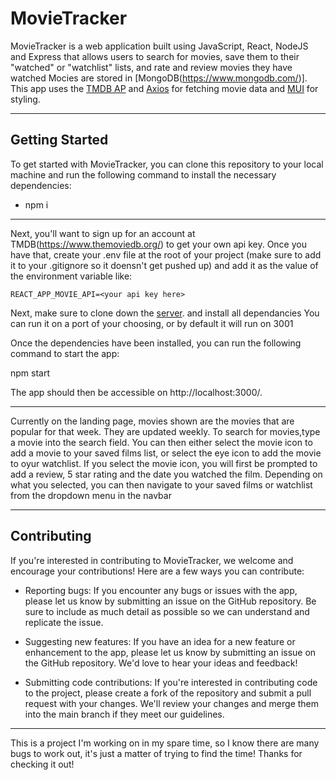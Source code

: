 # MovieTracker

MovieTracker is a web application built using JavaScript, React, NodeJS and Express that allows users to search for movies, save them to their "watched" or "watchlist" lists, and rate and review movies they have watched Mocies are stored in [MongoDB(https://www.mongodb.com/)]. This app uses the [TMDB AP](https://www.themoviedb.org/) and [Axios](https://axios-http.com/) for fetching movie data and [MUI](https://mui.com/) for styling.

---

## Getting Started

To get started with MovieTracker, you can clone this repository to your local machine and run the following command to install the necessary dependencies:

- npm i 

---

Next, you'll want to sign up for an account at TMDB(https://www.themoviedb.org/) to get your own api key. Once you have that, create your .env file at the root of your project (make sure to add it to your .gitignore so it doensn't get pushed up) and add it as the value of the environment variable like:

`REACT_APP_MOVIE_API=<your api key here>`

Next, make sure to clone down the [server](https://github.com/Cameron-Walden/movie-tracker-server). and install all dependancies You can run it on a port of your choosing, or by default it will run on 3001

Once the dependencies have been installed, you can run the following command to start the app:

npm start

The app should then be accessible on http://localhost:3000/.

---

Currently on the landing page, movies shown are the movies that are popular for that week. They are updated weekly. To search for movies,type a movie into the search field. You can then either select the movie icon to add a movie to your saved films list, or select the eye icon to add the movie to oyur watchlist. If you select the movie icon, you will first be prompted to add a review, 5 star rating and the date you watched the film. Depending on what you selected, you can then navigate to your saved films or watchlist from the dropdown menu in the navbar

--- 

## Contributing
If you're interested in contributing to MovieTracker, we welcome and encourage your contributions! Here are a few ways you can contribute:

- Reporting bugs: If you encounter any bugs or issues with the app, please let us know by submitting an issue on the GitHub repository. Be sure to include as much detail as possible so we can understand and replicate the issue.

- Suggesting new features: If you have an idea for a new feature or enhancement to the app, please let us know by submitting an issue on the GitHub repository. We'd love to hear your ideas and feedback!

- Submitting code contributions: If you're interested in contributing code to the project, please create a fork of the repository and submit a pull request with your changes. We'll review your changes and merge them into the main branch if they meet our guidelines.

--- 

This is  a project I'm working on in my spare time, so I know there are many bugs to work out, it's just a matter of trying to find the time! Thanks for checking it out!

